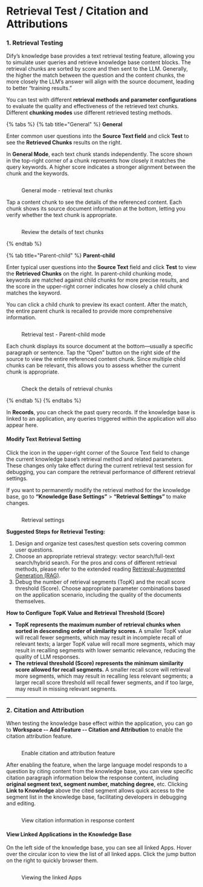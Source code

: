 # Retrieval Test / Citation and Attributions

### 1. Retrieval Testing

Dify’s knowledge base provides a text retrieval testing feature, allowing you to simulate user queries and retrieve knowledge base content blocks. The retrieval chunks are sorted by score and then sent to the LLM. Generally, the higher the match between the question and the content chunks, the more closely the LLM’s answer will align with the source document, leading to better “training results.”

You can test with different **retrieval methods and parameter configurations** to evaluate the quality and effectiveness of the retrieved text chunks. Different **chunking modes** use different retrieved testing methods.

{% tabs %}
{% tab title="General" %}
**General**

Enter common user questions into the **Source Text field** and click **Test** to see the **Retrieved Chunks** results on the right.

In **General Mode**, each text chunk stands independently. The score shown in the top-right corner of a chunk represents how closely it matches the query keywords. A higher score indicates a stronger alignment between the chunk and the keywords.

<figure><img src="https://assets-docs.dify.ai/2024/12/806967bb36e74fc744b34887cd3ebe52.png" alt=""><figcaption><p>General mode - retrieval text chunks</p></figcaption></figure>

Tap a content chunk to see the details of the referenced content. Each chunk shows its source document information at the bottom, letting you verify whether the text  chunk is appropriate.

<figure><img src="https://assets-docs.dify.ai/2024/12/419ac78ad21ea198b08f89c4f5fde485.png" alt=""><figcaption><p>Review the details of text chunks</p></figcaption></figure>
{% endtab %}

{% tab title="Parent-child" %}
**Parent-child**

Enter typical user questions into the **Source Text** field and click **Test** to view the **Retrieved Chunks** on the right. In parent-child chunking mode, keywords are matched against child chunks for more precise results, and the score in the upper-right corner indicates how closely a child chunk matches the keyword.

You can click a child chunk to preview its exact content. After the match, the entire parent chunk is recalled to provide more comprehensive information.

<figure><img src="https://assets-docs.dify.ai/2024/12/6f0b99f97b138805bf4665d0c5c16f26.png" alt=""><figcaption><p>Retrieval test - Parent-child mode</p></figcaption></figure>

Each chunk displays its source document at the bottom—usually a specific paragraph or sentence. Tap the “Open” button on the right side of the source to view the entire referenced content chunk. Since multiple child chunks can be relevant, this allows you to assess whether the current chunk is appropriate.

<figure><img src="https://assets-docs.dify.ai/2024/12/22103227f8a25069d147160254f69512.png" alt=""><figcaption><p>Check the details of retrieval chunks</p></figcaption></figure>
{% endtab %}
{% endtabs %}

In **Records**, you can check the past query records. If the knowledge base is linked to an application, any queries triggered within the application will also appear here.

#### Modify Text Retrieval Setting

Click the icon in the upper-right corner of the Source Text field to change the current knowledge base’s retrieval method and related parameters. These changes only take effect during the current retrieval test session for debugging, you can compare the retrieval performance of different retrieval settings.

If you want to permanently modify the retrieval method for the knowledge base, go to **“Knowledge Base Settings”** > **“Retrieval Settings”** to make changes.

<figure><img src="https://assets-docs.dify.ai/2024/12/86b78cb114a843c9dedcba1fe12e3b02.png" alt=""><figcaption><p>Retrieval settings</p></figcaption></figure>

**Suggested Steps for Retrieval Testing:**

1. Design and organize test cases/test question sets covering common user questions.
2. Choose an appropriate retrieval strategy: vector search/full-text search/hybrid search. For the pros and cons of different retrieval methods, please refer to the extended reading [Retrieval-Augmented Generation (RAG)](../../learn-more/extended-reading/retrieval-augment/).
3. Debug the number of retrieval segments (TopK) and the recall score threshold (Score). Choose appropriate parameter combinations based on the application scenario, including the quality of the documents themselves.

**How to Configure TopK Value and Retrieval Threshold (Score)**

* **TopK represents the maximum number of retrieval chunks when sorted in descending order of similarity scores.** A smaller TopK value will recall fewer segments, which may result in incomplete recall of relevant texts; a larger TopK value will recall more segments, which may result in recalling segments with lower semantic relevance, reducing the quality of LLM responses.
* **The retrieval threshold (Score) represents the minimum similarity score allowed for recall segments.** A smaller recall score will retrieval more segments, which may result in recalling less relevant segments; a larger recall score threshold will recall fewer segments, and if too large, may result in missing relevant segments.

***

### 2. Citation and Attribution

When testing the knowledge base effect within the application, you can go to **Workspace -- Add Feature -- Citation and Attribution** to enable the citation attribution feature.

<figure><img src="https://assets-docs.dify.ai/dify-enterprise-mintlify/en/guides/knowledge-base/c50a37d96be8b631c02483144c226cd7.png" alt=""><figcaption><p>Enable citation and attribution feature</p></figcaption></figure>

After enabling the feature, when the large language model responds to a question by citing content from the knowledge base, you can view specific citation paragraph information below the response content, including **original segment text, segment number, matching degree**, etc. Clicking **Link to Knowledge** above the cited segment allows quick access to the segment list in the knowledge base, facilitating developers in debugging and editing.

<figure><img src="https://assets-docs.dify.ai/dify-enterprise-mintlify/en/guides/knowledge-base/8eed0be0aa90697a4bfbc0ea84a2dcdb.png" alt=""><figcaption><p>View citation information in response content</p></figcaption></figure>

#### View Linked Applications in the Knowledge Base

On the left side of the knowledge base, you can see all linked Apps. Hover over the circular icon to view the list of all linked apps. Click the jump button on the right to quickly browser them.

<figure><img src="https://assets-docs.dify.ai/2024/12/28899b9b0eba8996f364fb74e5b94c7f.png" alt=""><figcaption><p>Viewing the linked Apps</p></figcaption></figure>

